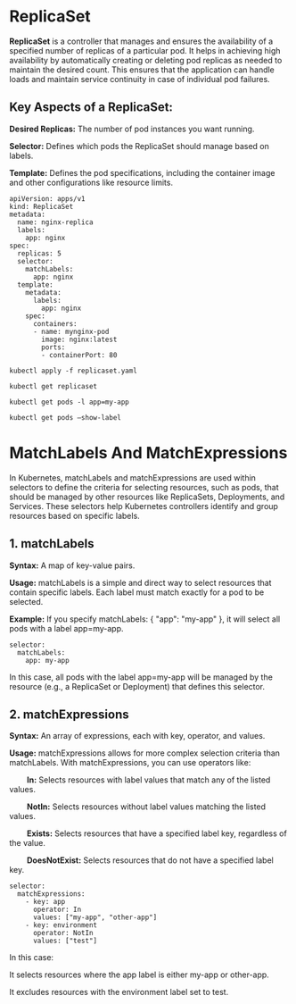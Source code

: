 # ReplicaSet

**ReplicaSet** is a controller that manages and ensures the availability of a specified number of replicas of a particular pod. It helps in achieving high availability by automatically creating or deleting pod replicas as needed to maintain the desired count. This ensures that the application can handle loads and maintain service continuity in case of individual pod failures.  

## Key Aspects of a ReplicaSet:

**Desired Replicas:** The number of pod instances you want running. 

**Selector:** Defines which pods the ReplicaSet should manage based on labels. 

**Template:** Defines the pod specifications, including the container image and other configurations like resource limits. 

```
apiVersion: apps/v1
kind: ReplicaSet
metadata:
  name: nginx-replica
  labels:
    app: nginx
spec:
  replicas: 5
  selector:
    matchLabels:
      app: nginx
  template:
    metadata:
      labels:
        app: nginx
    spec:
      containers:
      - name: mynginx-pod
        image: nginx:latest
        ports:
        - containerPort: 80
```

`kubectl apply -f replicaset.yaml`

`kubectl get replicaset`

`kubectl get pods -l app=my-app`

`kubectl get pods –show-label`

# MatchLabels And MatchExpressions

In Kubernetes, matchLabels and matchExpressions are used within selectors to define the criteria for selecting resources, such as pods, that should be managed by other resources like ReplicaSets, Deployments, and Services. These selectors help Kubernetes controllers identify and group resources based on specific labels.

## 1. matchLabels

**Syntax:** A map of key-value pairs.

**Usage:** matchLabels is a simple and direct way to select resources that contain specific labels. Each label must match exactly for a pod to be selected.

**Example:** If you specify matchLabels: { "app": "my-app" }, it will select all pods with a label app=my-app.

```
selector:
  matchLabels:
    app: my-app
```

In this case, all pods with the label app=my-app will be managed by the resource (e.g., a ReplicaSet or Deployment) that defines this selector. 

## 2. matchExpressions 

**Syntax:** An array of expressions, each with key, operator, and values. 

**Usage:** matchExpressions allows for more complex selection criteria than matchLabels. With matchExpressions, you can use operators like:

&nbsp;&nbsp;&nbsp;&nbsp;&nbsp;&nbsp;&nbsp;&nbsp;**In:** Selects resources with label values that match any of the listed values. 

&nbsp;&nbsp;&nbsp;&nbsp;&nbsp;&nbsp;&nbsp;&nbsp;**NotIn:** Selects resources without label values matching the listed values. 

&nbsp;&nbsp;&nbsp;&nbsp;&nbsp;&nbsp;&nbsp;&nbsp;**Exists:** Selects resources that have a specified label key, regardless of the value. 

&nbsp;&nbsp;&nbsp;&nbsp;&nbsp;&nbsp;&nbsp;&nbsp;**DoesNotExist:** Selects resources that do not have a specified label key. 


```
selector:
  matchExpressions:
    - key: app
      operator: In
      values: ["my-app", "other-app"]
    - key: environment
      operator: NotIn
      values: ["test"]
```

In this case:

It selects resources where the app label is either my-app or other-app.

It excludes resources with the environment label set to test.